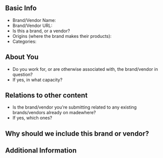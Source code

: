 <!--
  Thanks for submitting an issue about a brand or vendor on madewhere! This
  section contains instructions on how to fill out this template. Also don't
  worry, the words that are in this block won't appear when you submit the
  issue; you can just leave them here.

  In order to ensure your request is handled efficiently and without too much
  back-and-forth, please be sure to fill out each question as completely as you
  can. If you don't, we may request more information or close the issue as being
  un-actionable.

  Keep in mind that we have a Code of Conduct we expect you to abide by when
  interacting with this project. You can read it at:

  https://github.com/madewhere/madewhere.co/blob/main/CODE_OF_CONDUCT.md

  Also understand that any content you provide will be licensed under a creative
  commons license; you may read more about it here:

  https://creativecommons.org/licenses/by/4.0/

  Thanks again!
-->

## Basic Info

* Brand/Vendor Name:
* Brand/Vendor URL:
* Is this a brand, or a vendor?
* Origins (where the brand makes their products):
* Categories:

## About You

* Do you work for, or are otherwise associated with, the brand/vendor in
  question?
* If yes, in what capacity?

## Relations to other content

* Is the brand/vendor you're submitting related to any existing brands/vendors
  already on madewhere?
* If yes, which ones?

## Why should we include this brand or vendor?

<!--
  In this section, please make your case for why the brand or vendor should be
  included on our list.
-->

## Additional Information

<!--
  In this section, please add any information you think is relevant to your
  submission. You might wish to write the content you think should be on this
  page, once added. Or perhaps any information on interactions you've had with
  the brand/vendor in question.
-->
